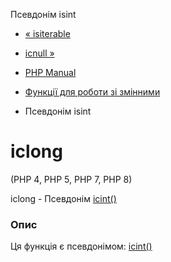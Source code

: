 Псевдонім isint

-   [« isiterable](function.is-iterable.html)
    
-   [ісnull »](function.is-null.html)
    
-   [PHP Manual](index.html)
    
-   [Функції для роботи зі змінними](ref.var.html)
    
-   Псевдонім isint
    

# ісlong

(PHP 4, PHP 5, PHP 7, PHP 8)

ісlong - Псевдонім [ісint()](function.is-int.html)

### Опис

Ця функція є псевдонімом: [ісint()](function.is-int.html)